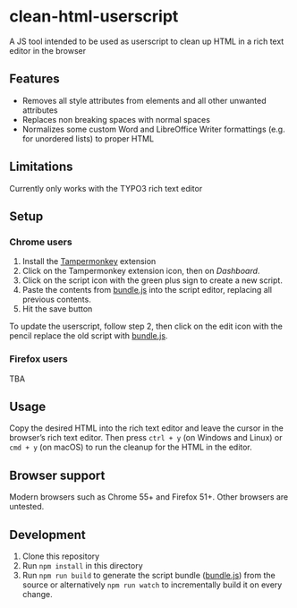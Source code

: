 # clean-html-userscript

A JS tool intended to be used as userscript to clean up HTML in a rich text editor in the browser

## Features

* Removes all style attributes from elements and all other unwanted attributes
* Replaces non breaking spaces with normal spaces
* Normalizes some custom Word and LibreOffice Writer formattings (e.g. for unordered lists) to proper HTML

## Limitations

Currently only works with the TYPO3 rich text editor

## Setup

### Chrome users

1. Install the [Tampermonkey](https://chrome.google.com/webstore/detail/tampermonkey/dhdgffkkebhmkfjojejmpbldmpobfkfo?hl=en) extension
2. Click on the Tampermonkey extension icon, then on _Dashboard_.
3. Click on the script icon with the green plus sign to create a new script.
4. Paste the contents from [bundle.js](https://github.com/TomOne/clean-html-userscript/raw/master/dist/bundle.js) into the script editor, replacing all previous contents.
5. Hit the save button

To update the userscript, follow step 2, then click on the edit icon with the pencil replace the old script with [bundle.js](https://github.com/TomOne/clean-html-userscript/raw/master/dist/bundle.js).

### Firefox users

TBA

## Usage

Copy the desired HTML into the rich text editor and leave the cursor in the browser’s rich text editor. Then press `ctrl + y` (on Windows and Linux) or `cmd + y` (on macOS) to run the cleanup for the HTML in the editor.

## Browser support

Modern browsers such as Chrome 55+ and Firefox 51+. Other browsers are untested.

## Development

1. Clone this repository
2. Run `npm install` in this directory
3. Run `npm run build` to generate the script bundle ([bundle.js](https://github.com/TomOne/clean-html-userscript/raw/master/dist/bundle.js)) from the source or alternatively `npm run watch` to incrementally build it on every change.
